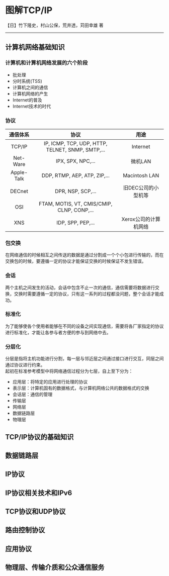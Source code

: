 # 图解TCP/IP
【日】竹下隆史，村山公保，荒井透，苅田幸雄 著

---
## 计算机网络基础知识
### 计算机和计算机网络发展的六个阶段
- 批处理
- 分时系统(TSS)
- 计算机之间的通信
- 计算机网络的产生
- Internet的普及
- Internet技术的时代
### 协议
|通信体系|协议|用途|
|:-----:|:--:|:-:|
|TCP/IP|IP, ICMP, TCP, UDP, HTTP, TELNET, SNMP, SMTP,...|Internet|
|Net-Ware|IPX, SPX, NPC,...|微机LAN|
|Apple-Talk|DDP, RTMP, AEP, ATP, ZIP,...|Macintosh LAN|
|DECnet|DPR, NSP, SCP,...|旧DEC公司的小型机等|
|OSI|FTAM, MOTIS, VT, CMIS/CMIP, CLNP, CONP,...||
|XNS|IDP, SPP, PEP,...|Xerox公司的计算机网络|
### 包交换
在网络通信的时候相互之间传送的数据是通过分割成一个个小包进行传输的，而在交换包的时候，要遵循一定的协议才能保证交换的时候保证不发生错误。
### 会话
两个主机之间发生的活动，会话中包含不止一次的通信，通信需要将数据进行交换，交换时需要遵循一定的协议，只有这一系列的过程都没问题，整个会话才能成功。
### 标准化
为了能够使各个使用者能够在不同的设备之间实现通信，需要将各厂家指定的协议进行标准化，才能让各参与者方便的参与到网络中去。
### 分层化
分层是指将主机功能进行分割，每一层与邻近层之间通过接口进行交互，同层之间通过协议进行约束。  
起初在标准参考模型中将网络通信过程分为七层，自上至下分为：
- 应用层：将特定的应用进行处理的协议
- 表示层：计算机固有的数据格式，与计算机网络公共的数据格式的交换
- 会话层：通信的管理
- 传输层
- 网络层
- 数据链路层
- 物理层
## TCP/IP协议的基础知识
## 数据链路层
## IP协议
## IP协议相关技术和IPv6
## TCP协议和UDP协议
## 路由控制协议
## 应用协议
## 物理层、传输介质和公众通信服务